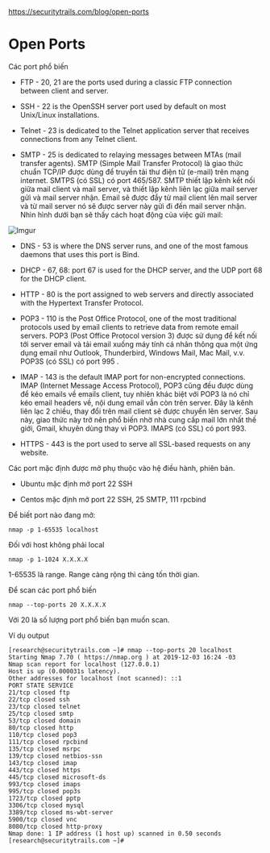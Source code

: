 https://securitytrails.com/blog/open-ports

# Open Ports 

Các port phổ biến

- FTP - 20, 21 are the ports used during a classic FTP connection between client and server.

- SSH - 22 is the OpenSSH server port used by default on most Unix/Linux installations.

- Telnet - 23 is dedicated to the Telnet application server that receives connections from any Telnet client.

- SMTP - 25 is dedicated to relaying messages between MTAs (mail transfer agents). SMTP (Simple Mail Transfer Protocol) là giao thức chuẩn TCP/IP được dùng để truyền tải thư điện tử (e-mail) trên mạng internet. SMTPS (có SSL) có port 465/587. 
SMTP thiết lập kênh kết nối giữa mail client và mail server, và thiết lập kênh liên lạc giữa mail server gửi và mail server nhận. Email sẽ được đẩy từ mail client lên mail server và từ mail server nó sẽ được server này gửi đi đến mail server nhận. Nhìn hình dưới bạn sẽ thấy cách hoạt động của việc gửi mail:

![Imgur](https://i.imgur.com/ui4YZQA.png)



- DNS - 53 is where the DNS server runs, and one of the most famous daemons that uses this port is Bind.

- DHCP - 67, 68: port 67 is used for the DHCP server, and the UDP port 68 for the DHCP client.

- HTTP - 80 is the port assigned to web servers and directly associated with the Hypertext Transfer Protocol.

- POP3 - 110 is the Post Office Protocol, one of the most traditional protocols used by email clients to retrieve data from remote email servers. POP3 (Post Office Protocol version 3) được sử dụng để kết nối tới server email và tải email xuống máy tính cá nhân thông qua một ứng dụng email như Outlook, Thunderbird, Windows Mail, Mac Mail, v.v. POP3S (có SSL) có port 995 .

- IMAP - 143 is the default IMAP port for non-encrypted connections. IMAP (Internet Message Access Protocol), POP3 cũng đều được dùng để kéo emails về emails client, tuy nhiên khác biệt với POP3 là nó chỉ kéo email headers về, nội dung email vẫn còn trên server. Đây là kênh liên lạc 2 chiều, thay đổi trên mail client sẽ được chuyển lên server. Sau này, giao thức này trở nên phổ biến nhờ nhà cung cấp mail lớn nhất thế giới, Gmail, khuyên dùng thay vì POP3. IMAPS (có SSL) có port 993.

- HTTPS - 443 is the port used to serve all SSL-based requests on any website.

Các port mặc định được mở phụ thuộc vào hệ điều hành, phiên bản.

- Ubuntu mặc định mở port 22 SSH 

- Centos mặc định mở port 22 SSH, 25 SMTP, 111 rpcbind

Để biết port nào đang mở:

    nmap -p 1-65535 localhost

Đối với host không phải local

    nmap -p 1-1024 X.X.X.X

1-65535 là range. Range càng rộng thì càng tốn thời gian.

Để scan các port phổ biến

    nmap --top-ports 20 X.X.X.X

Với 20 là số lượng port phổ biến bạn muốn scan. 

Ví dụ output

```
[research@securitytrails.com ~]# nmap --top-ports 20 localhost
Starting Nmap 7.70 ( https://nmap.org ) at 2019-12-03 16:24 -03
Nmap scan report for localhost (127.0.0.1)
Host is up (0.000031s latency).
Other addresses for localhost (not scanned): ::1
PORT STATE SERVICE
21/tcp closed ftp
22/tcp closed ssh
23/tcp closed telnet
25/tcp closed smtp
53/tcp closed domain
80/tcp closed http
110/tcp closed pop3
111/tcp closed rpcbind
135/tcp closed msrpc
139/tcp closed netbios-ssn
143/tcp closed imap
443/tcp closed https
445/tcp closed microsoft-ds
993/tcp closed imaps
995/tcp closed pop3s
1723/tcp closed pptp
3306/tcp closed mysql
3389/tcp closed ms-wbt-server
5900/tcp closed vnc
8080/tcp closed http-proxy
Nmap done: 1 IP address (1 host up) scanned in 0.50 seconds
[research@securitytrails.com ~]#
```

